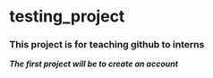 # testing_project
### This project is for teaching github to interns
***The first project will be to create an account***
